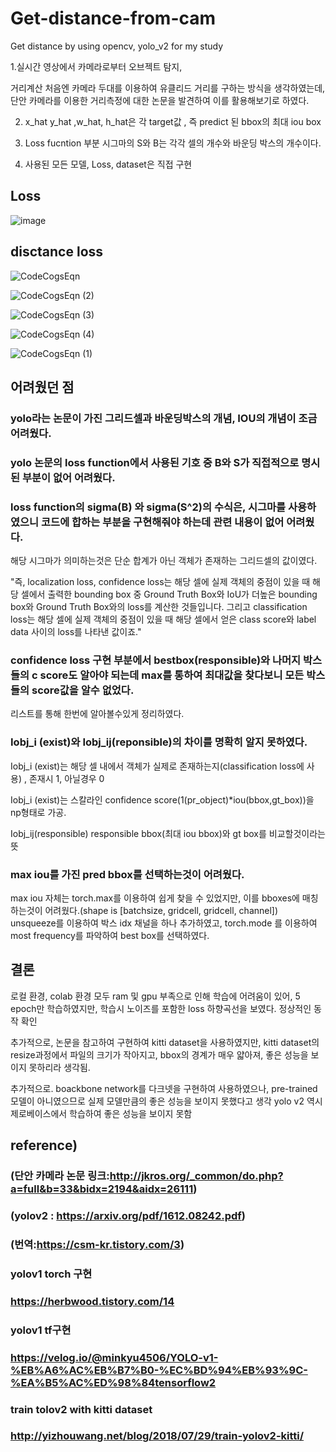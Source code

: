 # Get-distance-from-cam
Get distance by using opencv, yolo_v2 for my study

1.실시간 영상에서 카메라로부터 오브젝트 탐지, 

거리계산 처음엔 카메라 두대를 이용하여 유클리드 거리를 구하는 방식을 생각하였는데, 단안 카메라를 이용한 거리측정에 대한 논문을 발견하여 이를 활용해보기로 하였다.

2. x_hat y_hat ,w_hat, h_hat은 각 target값 , 즉 predict 된 bbox의 최대 iou box

3. Loss fucntion 부분 시그마의 S와 B는 각각 셀의 개수와 바운딩 박스의 개수이다.

4. 사용된 모든 모델, Loss, dataset은 직접 구현

## Loss
![image](https://user-images.githubusercontent.com/59239082/176442109-bd89b592-96c7-4943-bab7-e195ad40afb3.png)



## disctance loss

![CodeCogsEqn](https://user-images.githubusercontent.com/59239082/209095206-16974f62-44eb-4467-b8b7-756c54750775.png)

![CodeCogsEqn (2)](https://user-images.githubusercontent.com/59239082/177166770-9c536857-bfbe-42f2-a488-e11042404f63.png)

![CodeCogsEqn (3)](https://user-images.githubusercontent.com/59239082/177166821-0dcfb663-0ce1-4b3f-8a97-a2cdb55c67ee.png)

![CodeCogsEqn (4)](https://user-images.githubusercontent.com/59239082/177793899-e5eef728-71ed-45f9-8bbf-6c0f68f1cee3.png)

![CodeCogsEqn (1)](https://user-images.githubusercontent.com/59239082/209095271-ef03ce84-b937-47f2-8602-5f6e2b6644f8.png)





## 어려웠던 점
### yolo라는 논문이 가진 그리드셀과 바운딩박스의 개념, IOU의 개념이 조금 어려웠다.

### yolo 논문의  loss function에서 사용된 기호 중 B와 S가 직접적으로 명시된 부분이 없어 어려웠다.

### loss function의 sigma(B) 와 sigma(S^2)의 수식은, 시그마를 사용하였으니 코드에 합하는 부분을 구현해줘야 하는데 관련 내용이 없어 어려웠다.
해당 시그마가 의미하는것은 단순 합계가 아닌 객체가 존재하는 그리드셀의 값이였다.

"즉, localization loss, confidence loss는 해당 셀에 실제 객체의 중점이 있을 때 해당 셀에서 출력한 bounding box 중 Ground Truth Box와 IoU가 더높은 bounding box와 Ground Truth Box와의 loss를 계산한 것들입니다.
그리고 classification loss는 해당 셀에 실제 객체의 중점이 있을 때 해당 셀에서 얻은 class score와 label data 사이의 loss를 나타낸 값이죠."

### confidence loss 구현 부분에서 bestbox(responsible)와 나머지 박스들의 c score도 알아야 되는데 max를 통하여 최대값을 찾다보니 모든 박스들의 score값을 알수 없었다.

리스트를 통해 한번에 알아볼수있게 정리하였다.

### Iobj_i (exist)와 Iobj_ij(reponsible)의 차이를 명확히 알지 못하였다.

Iobj_i (exist)는 해당 셀 내에서 객체가 실제로 존재하는지(classification loss에 사용) , 존재시 1, 아닐경우 0

Iobj_i (exist)는 스칼라인 confidence score(1(pr_object)*iou(bbox,gt_box))을 np형태로 가공.

Iobj_ij(responsible) responsible bbox(최대 iou bbox)와 gt box를 비교할것이라는 뜻

### max iou를 가진 pred bbox를 선택하는것이 어려웠다.

max iou 자체는 torch.max를 이용하여 쉽게 찾을 수 있었지만, 이를 bboxes에 매칭하는것이 어려웠다.(shape is [batchsize, gridcell, gridcell, channel])
unsqueeze를 이용하여 박스 idx 채널을 하나 추가하였고, torch.mode 를 이용하여 most frequency를 파악하여 best box를 선택하였다.

## 결론

로컬 환경, colab 환경 모두 ram 및 gpu 부족으로 인해 학습에 어려움이 있어,
5 epoch만 학습하였지만,
학습시 노이즈를 포함한 loss 하향곡선을 보였다.
정상적인 동작 확인

추가적으로, 논문을 참고하여 구현하여 kitti dataset을 사용하였지만, kitti dataset의 resize과정에서 파일의 크기가 작아지고, bbox의 경계가 매우 얇아져, 
좋은 성능을 보이지 못하리라 생각됨.

추가적으로. boackbone network를 다크넷을 구현하여 사용하였으나, pre-trained 모델이 아니였으므로 실제 모델만큼의 좋은 성능을 보이지 못했다고 생각
yolo v2 역시 제로베이스에서 학습하여 좋은 성능을 보이지 못함

## reference)
### (단안 카메라 논문 링크:http://jkros.org/_common/do.php?a=full&b=33&bidx=2194&aidx=26111)
### (yolov2 : https://arxiv.org/pdf/1612.08242.pdf)
### (번역:https://csm-kr.tistory.com/3)
### yolov1 torch 구현
### https://herbwood.tistory.com/14
### yolov1 tf구현
### https://velog.io/@minkyu4506/YOLO-v1-%EB%A6%AC%EB%B7%B0-%EC%BD%94%EB%93%9C-%EA%B5%AC%ED%98%84tensorflow2
### train tolov2 with kitti dataset
### http://yizhouwang.net/blog/2018/07/29/train-yolov2-kitti/
